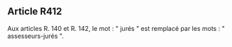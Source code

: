 Article R412
----
Aux articles R. 140 et R. 142, le mot : " jurés " est remplacé par les mots : "
assesseurs-jurés ".
